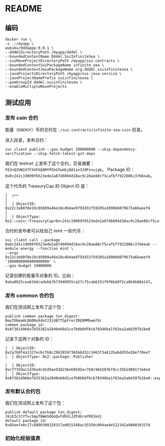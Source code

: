 # README


## 编码

```shell
docker run \
-v .:/myapp \
wubuku/dddappp:0.0.1 \
--dddmlDirectoryPath /myapp/dddml \
--boundedContextName Dddml.SuiInfiniteSea \
--suiMoveProjectDirectoryPath /myapp/sui-contracts \
--boundedContextSuiPackageName infinite_sea \
--boundedContextJavaPackageName org.dddml.suiinfinitesea \
--javaProjectsDirectoryPath /myapp/sui-java-service \
--javaProjectNamePrefix suiinfinitesea \
--pomGroupId dddml.suiinfinitesea \
--enableMultipleMoveProjects
```


## 测试应用

### 发布 coin 合约

能量（`ENERGY`）币的合约在 `./sui-contracts/infinite-sea-coin` 目录。

进入目录，发布合约：

```shell
sui client publish --gas-budget 200000000 --skip-dependency-verification --skip-fetch-latest-git-deps
```

我们在 testnet 上发布了这个合约，交易摘要：`F63nQ3VW2XfFX4FkQAMYP5hGfwmbjQA1ze3J9Pznujgk`。
Package ID：`0x0c241c19009f6523ede2a8746094d10ac9c28ae88cf5cafbf7922086c3766eab`。

这个代币的 TreasuryCap 的 Object ID 是：

```text
│  ┌──                                                                                                                       │
│  │ ObjectID: 0x22c3e88f8e19c05899a46e10cdb4ae9793d31f59205a3890b8079673a6baeef4                                            │
│  │ ObjectType: 0x2::coin::TreasuryCap<0xc241c19009f6523ede2a8746094d10ac9c28ae88cf5cafbf7922086c3766eab::energy::ENERGY>
```

合约的发布者可以给自己 mint 一些代币：

```text
sui client call --package 0x0c241c19009f6523ede2a8746094d10ac9c28ae88cf5cafbf7922086c3766eab --module energy --function mint \
--args 0x22c3e88f8e19c05899a46e10cdb4ae9793d31f59205a3890b8079673a6baeef4 '1000000000000000000' \
--gas-budget 19000000
```

记录创建的能量币对象的 ID。比如：`0xba8925cea634dcadebb7b73940955ca27cf5cab6331f9f6bddf2ca864b08a147`。


### 发布 common 合约包

我们在测试网上发布了这个包：

```text
publish common package txn_digest: Bep7DbmaHLQ6DRoXdot23jUB7TSpFrerZRE8MMhwm7Gr
common package_id: 0x8f3814966e7b55382a2040e68d1ce7b0b0df6cb70346be1f63ea2a6d397b1be8
```

记录下这两个对象的 ID：

```text
│  │ ObjectID: 0x2a78df4a1327ecbcf68c29b38597365b6d32c3463f3a612babdd55e28e770ee7
│  │ ObjectType: 0x2::package::Publisher

│  │ ObjectID: 0xcf7359ac1d3bedc92d9ae938236e68595ec768c964203bf8cc35619801f3e6e4
│  │ ObjectType: 0x8f3814966e7b55382a2040e68d1ce7b0b0df6cb70346be1f63ea2a6d397b1be8::experience_table::ExperienceTable
```


### 发布默认合约包

我们在测试网上发布了这个包：

```text
publish default package txn_digest: J6iEZctCYTvcSmpT8Wm5QGGQvFdhXiJZPdbraYRESkdj
default package_id: 0x05eefe8c17c8880398320157ad015348ac55550c004ae4e522342a986036357d
```

### 初始化经验值表







